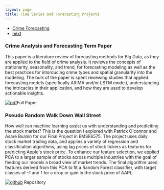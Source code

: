 ```yaml
---
layout: page
title: Time Series and Forecasting Projects
---
```


<div class="navbar">
  <div class="navbar-inner">
      <ul class="nav">
          <li><a href="#crime">Crime Forecasting</a></li>
          <li><a href="iplotCorr.html">next</a></li>
      </ul>
  </div>
</div>

### <a name="crime"></a>Crime Analysis and Forecasting Term Paper

This paper is a literature review of forecasting methods for Big Data, as they are applied to the field of crime analysis. It reviews the concepts of stationarity, seasonality, and trend, for forecasting modeling as well as the best practices for intorducing crime types and spatial granularity into the modeling. The bulk of the paper is spent reviewing studies that applied forecasting models (specifically ARIMA and/or LSTM model), understanding the intricacies in their application, and how they are used to develop actionable insights. 

[![pdf](../icons16/pdf-icon.png)](https://github.com/kylearbide/kylearbide.github.io/blob/master/Assignments/CSCI6444/Term_Paper_Kyle_Arbide_Crime_Forecasting_CSCI6444.pdf)Full Paper

### <a name="stock market"></a> Pseudo Random Walk Down Wall Street

How well can machine learning assist us with understanding and prediciting the stock market? This is the question I explored with Patrick O'connor and Asare Buahin for our Final Project in EMSE6575. The project uses daily stock market trading data, and applies a variety of regression and classification algorithms, using lag prices of stock tickers as features for predicting Apple's stock price. To enhance our feature selection, we applied PCA to a larger sample of stocks across multiple industries with the goal of feeding our models a broad view of market trends. The final algorithm used features derived from this PCA to fit a Random Forest classifier, with target classes of -1 and 1 for a drop or gain in the stock price of AAPL.

[![github](../icons16/github-icon.png)](https://github.com/kylearbide/Stock-Market-Analysis-EMSE6575) Repository


